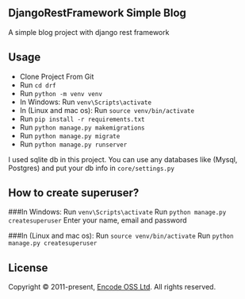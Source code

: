 ## DjangoRestFramework Simple Blog

A simple blog project with django rest framework

## Usage
- Clone Project From Git
- Run ```cd drf```
- Run ```python -m venv venv```
- In Windows: Run ```venv\Scripts\activate```
- In (Linux and mac os): Run ```source venv/bin/activate```
- Run ```pip install -r requirements.txt```
- Run ```python manage.py makemigrations```
- Run ```python manage.py migrate```
- Run ```python manage.py runserver```


I used sqlite db in this project. You can use any databases like (Mysql, Postgres) and put your db info in ```core/settings.py```


## How to create superuser?
###In Windows:
Run ```venv\Scripts\activate```
Run ```python manage.py createsuperuser```
Enter your name, email and password

###In (Linux and mac os):
Run ```source venv/bin/activate```
Run ```python manage.py createsuperuser```


## License
Copyright © 2011-present, [Encode OSS Ltd](https://www.encode.io/). All rights reserved.
